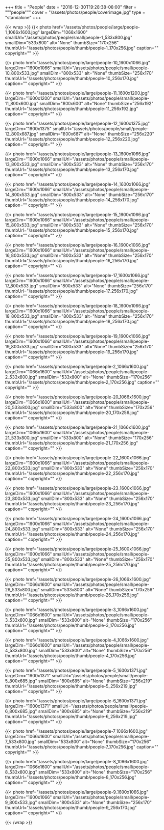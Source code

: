 +++
title = "People"
date = "2016-12-30T19:28:38-08:00"
filter = """people"""
cover = "/assets/photos/people/coverimage.jpg"
type = "standalone"
+++

{{< wrap >}}
{{< photo href="/assets/photos/people/large/people-1_1066x1600.jpg" largeDim="1066x1600" smallUrl="/assets/photos/people/small/people-1_533x800.jpg" smallDim="533x800" alt="None" thumbSize="170x256" thumbUrl="/assets/photos/people/thumb/people-1_170x256.jpg" caption="" copyright="" >}}

{{< photo href="/assets/photos/people/large/people-10_1600x1066.jpg" largeDim="1600x1066" smallUrl="/assets/photos/people/small/people-10_800x533.jpg" smallDim="800x533" alt="None" thumbSize="256x170" thumbUrl="/assets/photos/people/thumb/people-10_256x170.jpg" caption="" copyright="" >}}

{{< photo href="/assets/photos/people/large/people-11_1600x1200.jpg" largeDim="1600x1200" smallUrl="/assets/photos/people/small/people-11_800x600.jpg" smallDim="800x600" alt="None" thumbSize="256x192" thumbUrl="/assets/photos/people/thumb/people-11_256x192.jpg" caption="" copyright="" >}}

{{< photo href="/assets/photos/people/large/people-12_1600x1375.jpg" largeDim="1600x1375" smallUrl="/assets/photos/people/small/people-12_800x687.jpg" smallDim="800x687" alt="None" thumbSize="256x220" thumbUrl="/assets/photos/people/thumb/people-12_256x220.jpg" caption="" copyright="" >}}

{{< photo href="/assets/photos/people/large/people-13_1600x1066.jpg" largeDim="1600x1066" smallUrl="/assets/photos/people/small/people-13_800x533.jpg" smallDim="800x533" alt="None" thumbSize="256x170" thumbUrl="/assets/photos/people/thumb/people-13_256x170.jpg" caption="" copyright="" >}}

{{< photo href="/assets/photos/people/large/people-14_1600x1066.jpg" largeDim="1600x1066" smallUrl="/assets/photos/people/small/people-14_800x533.jpg" smallDim="800x533" alt="None" thumbSize="256x170" thumbUrl="/assets/photos/people/thumb/people-14_256x170.jpg" caption="" copyright="" >}}

{{< photo href="/assets/photos/people/large/people-15_1600x1066.jpg" largeDim="1600x1066" smallUrl="/assets/photos/people/small/people-15_800x533.jpg" smallDim="800x533" alt="None" thumbSize="256x170" thumbUrl="/assets/photos/people/thumb/people-15_256x170.jpg" caption="" copyright="" >}}

{{< photo href="/assets/photos/people/large/people-16_1600x1066.jpg" largeDim="1600x1066" smallUrl="/assets/photos/people/small/people-16_800x533.jpg" smallDim="800x533" alt="None" thumbSize="256x170" thumbUrl="/assets/photos/people/thumb/people-16_256x170.jpg" caption="" copyright="" >}}

{{< photo href="/assets/photos/people/large/people-17_1600x1066.jpg" largeDim="1600x1066" smallUrl="/assets/photos/people/small/people-17_800x533.jpg" smallDim="800x533" alt="None" thumbSize="256x170" thumbUrl="/assets/photos/people/thumb/people-17_256x170.jpg" caption="" copyright="" >}}

{{< photo href="/assets/photos/people/large/people-18_1600x1066.jpg" largeDim="1600x1066" smallUrl="/assets/photos/people/small/people-18_800x533.jpg" smallDim="800x533" alt="None" thumbSize="256x170" thumbUrl="/assets/photos/people/thumb/people-18_256x170.jpg" caption="" copyright="" >}}

{{< photo href="/assets/photos/people/large/people-19_1600x1066.jpg" largeDim="1600x1066" smallUrl="/assets/photos/people/small/people-19_800x533.jpg" smallDim="800x533" alt="None" thumbSize="256x170" thumbUrl="/assets/photos/people/thumb/people-19_256x170.jpg" caption="" copyright="" >}}

{{< photo href="/assets/photos/people/large/people-2_1066x1600.jpg" largeDim="1066x1600" smallUrl="/assets/photos/people/small/people-2_533x800.jpg" smallDim="533x800" alt="None" thumbSize="170x256" thumbUrl="/assets/photos/people/thumb/people-2_170x256.jpg" caption="" copyright="" >}}

{{< photo href="/assets/photos/people/large/people-20_1066x1600.jpg" largeDim="1066x1600" smallUrl="/assets/photos/people/small/people-20_533x800.jpg" smallDim="533x800" alt="None" thumbSize="170x256" thumbUrl="/assets/photos/people/thumb/people-20_170x256.jpg" caption="" copyright="" >}}

{{< photo href="/assets/photos/people/large/people-21_1066x1600.jpg" largeDim="1066x1600" smallUrl="/assets/photos/people/small/people-21_533x800.jpg" smallDim="533x800" alt="None" thumbSize="170x256" thumbUrl="/assets/photos/people/thumb/people-21_170x256.jpg" caption="" copyright="" >}}

{{< photo href="/assets/photos/people/large/people-22_1600x1066.jpg" largeDim="1600x1066" smallUrl="/assets/photos/people/small/people-22_800x533.jpg" smallDim="800x533" alt="None" thumbSize="256x170" thumbUrl="/assets/photos/people/thumb/people-22_256x170.jpg" caption="" copyright="" >}}

{{< photo href="/assets/photos/people/large/people-23_1600x1066.jpg" largeDim="1600x1066" smallUrl="/assets/photos/people/small/people-23_800x533.jpg" smallDim="800x533" alt="None" thumbSize="256x170" thumbUrl="/assets/photos/people/thumb/people-23_256x170.jpg" caption="" copyright="" >}}

{{< photo href="/assets/photos/people/large/people-24_1600x1066.jpg" largeDim="1600x1066" smallUrl="/assets/photos/people/small/people-24_800x533.jpg" smallDim="800x533" alt="None" thumbSize="256x170" thumbUrl="/assets/photos/people/thumb/people-24_256x170.jpg" caption="" copyright="" >}}

{{< photo href="/assets/photos/people/large/people-25_1600x1066.jpg" largeDim="1600x1066" smallUrl="/assets/photos/people/small/people-25_800x533.jpg" smallDim="800x533" alt="None" thumbSize="256x170" thumbUrl="/assets/photos/people/thumb/people-25_256x170.jpg" caption="" copyright="" >}}

{{< photo href="/assets/photos/people/large/people-26_1066x1600.jpg" largeDim="1066x1600" smallUrl="/assets/photos/people/small/people-26_533x800.jpg" smallDim="533x800" alt="None" thumbSize="170x256" thumbUrl="/assets/photos/people/thumb/people-26_170x256.jpg" caption="" copyright="" >}}

{{< photo href="/assets/photos/people/large/people-3_1066x1600.jpg" largeDim="1066x1600" smallUrl="/assets/photos/people/small/people-3_533x800.jpg" smallDim="533x800" alt="None" thumbSize="170x256" thumbUrl="/assets/photos/people/thumb/people-3_170x256.jpg" caption="" copyright="" >}}

{{< photo href="/assets/photos/people/large/people-4_1066x1600.jpg" largeDim="1066x1600" smallUrl="/assets/photos/people/small/people-4_533x800.jpg" smallDim="533x800" alt="None" thumbSize="170x256" thumbUrl="/assets/photos/people/thumb/people-4_170x256.jpg" caption="" copyright="" >}}

{{< photo href="/assets/photos/people/large/people-5_1600x1371.jpg" largeDim="1600x1371" smallUrl="/assets/photos/people/small/people-5_800x685.jpg" smallDim="800x685" alt="None" thumbSize="256x219" thumbUrl="/assets/photos/people/thumb/people-5_256x219.jpg" caption="" copyright="" >}}

{{< photo href="/assets/photos/people/large/people-6_1600x1371.jpg" largeDim="1600x1371" smallUrl="/assets/photos/people/small/people-6_800x685.jpg" smallDim="800x685" alt="None" thumbSize="256x219" thumbUrl="/assets/photos/people/thumb/people-6_256x219.jpg" caption="" copyright="" >}}

{{< photo href="/assets/photos/people/large/people-7_1066x1600.jpg" largeDim="1066x1600" smallUrl="/assets/photos/people/small/people-7_533x800.jpg" smallDim="533x800" alt="None" thumbSize="170x256" thumbUrl="/assets/photos/people/thumb/people-7_170x256.jpg" caption="" copyright="" >}}

{{< photo href="/assets/photos/people/large/people-8_1066x1600.jpg" largeDim="1066x1600" smallUrl="/assets/photos/people/small/people-8_533x800.jpg" smallDim="533x800" alt="None" thumbSize="170x256" thumbUrl="/assets/photos/people/thumb/people-8_170x256.jpg" caption="" copyright="" >}}

{{< photo href="/assets/photos/people/large/people-9_1600x1066.jpg" largeDim="1600x1066" smallUrl="/assets/photos/people/small/people-9_800x533.jpg" smallDim="800x533" alt="None" thumbSize="256x170" thumbUrl="/assets/photos/people/thumb/people-9_256x170.jpg" caption="" copyright="" >}}

{{< /wrap >}}
